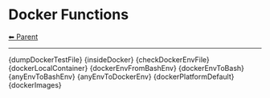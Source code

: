 # Docker Functions

<!-- TEMPLATE header 2 -->
[⬅ Parent ](../index.md)
<hr />

{dumpDockerTestFile}
{insideDocker}
{checkDockerEnvFile}
{dockerLocalContainer}
{dockerEnvFromBashEnv}
{dockerEnvToBash}
{anyEnvToBashEnv}
{anyEnvToDockerEnv}
{dockerPlatformDefault}
{dockerImages}
